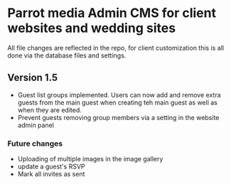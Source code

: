 # Parrot media Admin CMS for client websites and wedding sites
All file changes are reflected in the repo, for client customization this is all done via the database files and settings.

## Version 1.5

- Guest list groups implemented. Users can now add and remove extra guests from the main guest when creating teh main guest as well as when they are edited.
- Prevent guests removing group members via a setting in the website admin panel
### Future changes

- Uploading of multiple images in the image gallery
- update a guest's RSVP
- Mark all invites as sent
